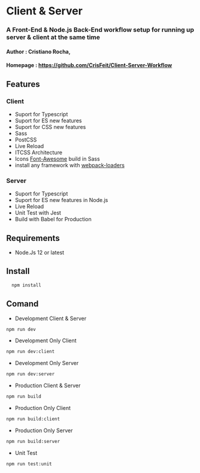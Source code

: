 # Client & Server 
 ### A Front-End & Node.js Back-End workflow setup for running up server & client at the same time

#### Author   : Cristiano Rocha,
#### Homepage : https://github.com/CrisFeit/Client-Server-Workflow

##  Features
### Client
* Suport for Typescript
* Suport for ES new features
* Suport for CSS new features
* Sass
* PostCSS
* Live Reload
* ITCSS Architecture
* Icons [Font-Awesome](https://fontawesome.com/v4.7.0/icons/) build in Sass
* install any framework with [webpack-loaders](https://webpack.js.org/loaders/#frameworks)

### Server
* Suport for Typescript
* Suport for ES new features in Node.js
* Live Reload
* Unit Test with Jest
* Build with Babel for Production

## Requirements
* Node.Js 12  or latest
## Install
```bash
  npm install
```
## Comand
- Development Client & Server
```bash
npm run dev
```
- Development Only Client
```bash
npm run dev:client
```
- Development Only Server
```bash
npm run dev:server
```
- Production Client & Server
```bash
npm run build
```
- Production Only Client
```bash
npm run build:client
```
- Production Only Server
```bash
npm run build:server
```
- Unit Test
```bash
npm run test:unit
```